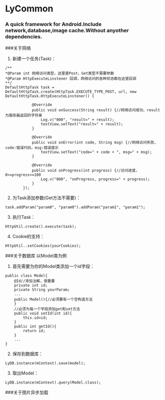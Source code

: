 # LyCommon
### A quick framework for Android.Include network,database,image cache.Without anyother dependencies.
###关于网络
1. 新建一个任务(Task)：
```
/**
*@Param int 网络访问类型，这里是Post，Get类型不需要参数
*@Param HttpExecuteLinstener 回调，网络访问的各种状态都在这里回调
**/
DefaultHttpTask task = DefaultHttpTask.create(HttpTask.EXECUTE_TYPE_POST, url, new DefaultHttpTask.HttpExecuteLinstener() {

            @Override
            public void onSuccess(String result) {//网络访问成功，result为服务器返回的字符串
                Log.v("000", "result=" + result);
                textView.setText("result=" + result);
            }

            @Override
            public void onError(int code, String msg) {//网络访问失败，code:错误代码，msg:错误提示
                textView.setText("code=" + code + ", msg=" + msg);
            }

            @Override
            public void onProgress(int progress) {//访问进度，0<=progress<=100
                Log.v("000", "onProgress, progress=" + progress);
            }
        });
```
2. 为Task添加参数(Get方法不需要)：
```
task.addParam("param0", "param0").addParam("param1", "param1");
```
3. 执行Task：
```
HttpUtil.create().execute(task);
```
4. Cookie的支持：
```
HttpUtil..setCookies(yourCookies);
```

###关于数据库
以Model类为例

1. 首先需要为你的Model类添加一个id字段：
```
public class Model{
    @Id//添加注解，很重要
    private int id;
    private String yourParam;
    ...
    public Model(){//必须要有一个空构造方法
    }
    //必须为每一个字段添加get和set方法
    public void setId(int id){
        this.id=id;
    }
    public int getId(){
        return id;
    }
    ...
}
```

2. 保存到数据库：
```
LyDB.instance(mContext).save(model);
```
3. 取出Model：
```
LyDB.instance(mContext).query(Model.class);
```

###关于图片异步加载
